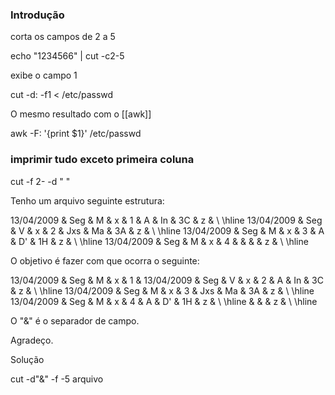 ### Introdução
corta os campos de 2 a 5

 echo "1234566" | cut -c2-5

exibe o campo 1

cut -d: -f1 < /etc/passwd

O mesmo resultado com o [[awk]]

awk -F: '{print $1}' /etc/passwd

### imprimir tudo exceto primeira coluna

cut -f 2- -d " "



Tenho um arquivo seguinte estrutura:

13/04/2009 & Seg & M & x & 1 & A & In & 3C & z & \\ \hline
13/04/2009 & Seg & V & x & 2 & Jxs & Ma & 3A & z & \\ \hline
13/04/2009 & Seg & M & x & 3 & A & D\' & 1H & z & \\ \hline
13/04/2009 & Seg & M & x & 4 & & & & z & \\ \hline

O objetivo é fazer com que ocorra o seguinte:

13/04/2009 & Seg & M & x & 1 &
13/04/2009 & Seg & V & x & 2 & A & In & 3C & z & \\ \hline
13/04/2009 & Seg & M & x & 3 & Jxs & Ma & 3A & z & \\ \hline
13/04/2009 & Seg & M & x & 4 & A & D\' & 1H & z & \\ \hline
& & & z & \\ \hline

O "&" é o separador de campo.

Agradeço.

Solução

cut -d"&" -f -5 arquivo

